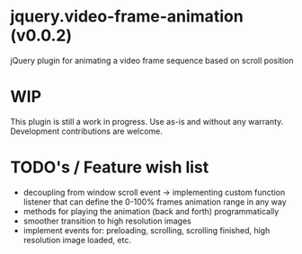 jquery.video-frame-animation (v0.0.2)
=====================================

jQuery plugin for animating a video frame sequence based on scroll position


WIP
===

This plugin is still a work in progress. Use as-is and without any warranty.
Development contributions are welcome.


TODO's / Feature wish list
==========================

- decoupling from window scroll event -> implementing custom function
  listener that can define the 0-100% frames animation range in any
  way
- methods for playing the animation (back and forth) programmatically
- smoother transition to high resolution images
- implement events for: preloading, scrolling, scrolling finished, 
  high resolution image loaded, etc.